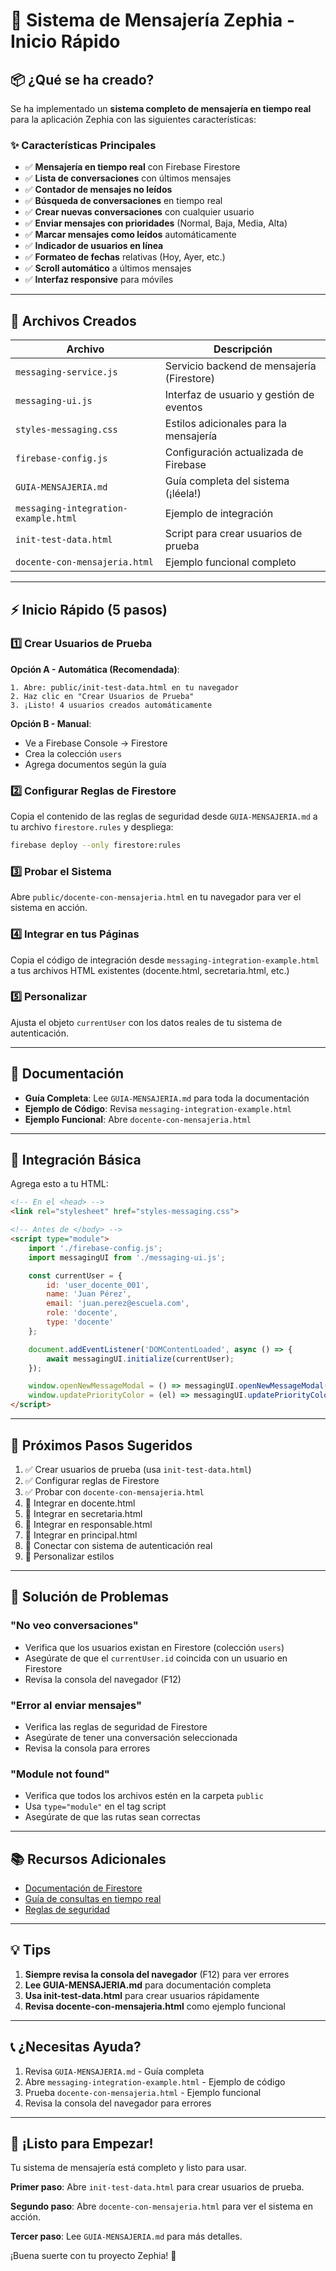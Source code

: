 # 🚀 Sistema de Mensajería Zephia - Inicio Rápido

## 📦 ¿Qué se ha creado?

Se ha implementado un **sistema completo de mensajería en tiempo real** para la aplicación Zephia con las siguientes características:

### ✨ Características Principales

- ✅ **Mensajería en tiempo real** con Firebase Firestore
- ✅ **Lista de conversaciones** con últimos mensajes
- ✅ **Contador de mensajes no leídos**
- ✅ **Búsqueda de conversaciones** en tiempo real
- ✅ **Crear nuevas conversaciones** con cualquier usuario
- ✅ **Enviar mensajes con prioridades** (Normal, Baja, Media, Alta)
- ✅ **Marcar mensajes como leídos** automáticamente
- ✅ **Indicador de usuarios en línea**
- ✅ **Formateo de fechas** relativas (Hoy, Ayer, etc.)
- ✅ **Scroll automático** a últimos mensajes
- ✅ **Interfaz responsive** para móviles

---

## 📁 Archivos Creados

| Archivo | Descripción |
|---------|-------------|
| `messaging-service.js` | Servicio backend de mensajería (Firestore) |
| `messaging-ui.js` | Interfaz de usuario y gestión de eventos |
| `styles-messaging.css` | Estilos adicionales para la mensajería |
| `firebase-config.js` | Configuración actualizada de Firebase |
| `GUIA-MENSAJERIA.md` | Guía completa del sistema (¡léela!) |
| `messaging-integration-example.html` | Ejemplo de integración |
| `init-test-data.html` | Script para crear usuarios de prueba |
| `docente-con-mensajeria.html` | Ejemplo funcional completo |

---

## ⚡ Inicio Rápido (5 pasos)

### 1️⃣ Crear Usuarios de Prueba

**Opción A - Automática (Recomendada)**:
```
1. Abre: public/init-test-data.html en tu navegador
2. Haz clic en "Crear Usuarios de Prueba"
3. ¡Listo! 4 usuarios creados automáticamente
```

**Opción B - Manual**:
- Ve a Firebase Console → Firestore
- Crea la colección `users`
- Agrega documentos según la guía

### 2️⃣ Configurar Reglas de Firestore

Copia el contenido de las reglas de seguridad desde `GUIA-MENSAJERIA.md` a tu archivo `firestore.rules` y despliega:

```bash
firebase deploy --only firestore:rules
```

### 3️⃣ Probar el Sistema

Abre `public/docente-con-mensajeria.html` en tu navegador para ver el sistema en acción.

### 4️⃣ Integrar en tus Páginas

Copia el código de integración desde `messaging-integration-example.html` a tus archivos HTML existentes (docente.html, secretaria.html, etc.)

### 5️⃣ Personalizar

Ajusta el objeto `currentUser` con los datos reales de tu sistema de autenticación.

---

## 📖 Documentación

- **Guía Completa**: Lee `GUIA-MENSAJERIA.md` para toda la documentación
- **Ejemplo de Código**: Revisa `messaging-integration-example.html`
- **Ejemplo Funcional**: Abre `docente-con-mensajeria.html`

---

## 🔧 Integración Básica

Agrega esto a tu HTML:

```html
<!-- En el <head> -->
<link rel="stylesheet" href="styles-messaging.css">

<!-- Antes de </body> -->
<script type="module">
    import './firebase-config.js';
    import messagingUI from './messaging-ui.js';

    const currentUser = {
        id: 'user_docente_001',
        name: 'Juan Pérez',
        email: 'juan.perez@escuela.com',
        role: 'docente',
        type: 'docente'
    };

    document.addEventListener('DOMContentLoaded', async () => {
        await messagingUI.initialize(currentUser);
    });

    window.openNewMessageModal = () => messagingUI.openNewMessageModal();
    window.updatePriorityColor = (el) => messagingUI.updatePriorityColor(el);
</script>
```

---

## 🎯 Próximos Pasos Sugeridos

1. ✅ Crear usuarios de prueba (usa `init-test-data.html`)
2. ✅ Configurar reglas de Firestore
3. ✅ Probar con `docente-con-mensajeria.html`
4. 🔲 Integrar en docente.html
5. 🔲 Integrar en secretaria.html
6. 🔲 Integrar en responsable.html
7. 🔲 Integrar en principal.html
8. 🔲 Conectar con sistema de autenticación real
9. 🔲 Personalizar estilos

---

## 🐛 Solución de Problemas

### "No veo conversaciones"
- Verifica que los usuarios existan en Firestore (colección `users`)
- Asegúrate de que el `currentUser.id` coincida con un usuario en Firestore
- Revisa la consola del navegador (F12)

### "Error al enviar mensajes"
- Verifica las reglas de seguridad de Firestore
- Asegúrate de tener una conversación seleccionada
- Revisa la consola para errores

### "Module not found"
- Verifica que todos los archivos estén en la carpeta `public`
- Usa `type="module"` en el tag script
- Asegúrate de que las rutas sean correctas

---

## 📚 Recursos Adicionales

- [Documentación de Firestore](https://firebase.google.com/docs/firestore)
- [Guía de consultas en tiempo real](https://firebase.google.com/docs/firestore/query-data/listen)
- [Reglas de seguridad](https://firebase.google.com/docs/firestore/security/get-started)

---

## 💡 Tips

1. **Siempre revisa la consola del navegador** (F12) para ver errores
2. **Lee GUIA-MENSAJERIA.md** para documentación completa
3. **Usa init-test-data.html** para crear usuarios rápidamente
4. **Revisa docente-con-mensajeria.html** como ejemplo funcional

---

## 📞 ¿Necesitas Ayuda?

1. Revisa `GUIA-MENSAJERIA.md` - Guía completa
2. Abre `messaging-integration-example.html` - Ejemplo de código
3. Prueba `docente-con-mensajeria.html` - Ejemplo funcional
4. Revisa la consola del navegador para errores

---

## 🎉 ¡Listo para Empezar!

Tu sistema de mensajería está completo y listo para usar. 

**Primer paso**: Abre `init-test-data.html` para crear usuarios de prueba.

**Segundo paso**: Abre `docente-con-mensajeria.html` para ver el sistema en acción.

**Tercer paso**: Lee `GUIA-MENSAJERIA.md` para más detalles.

¡Buena suerte con tu proyecto Zephia! 🚀


